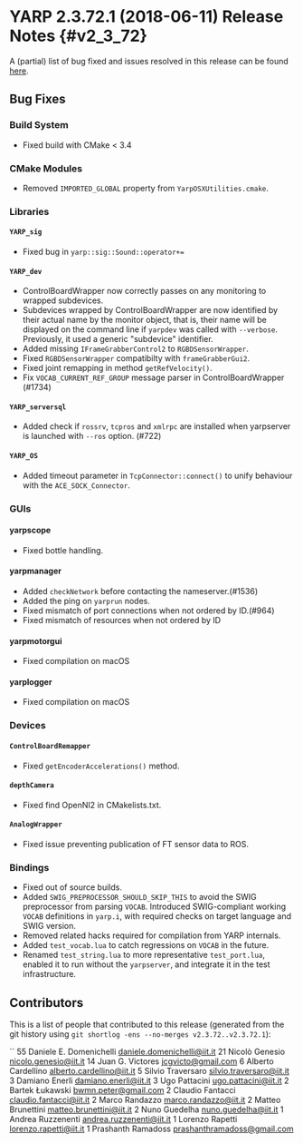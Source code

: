 YARP 2.3.72.1 (2018-06-11) Release Notes                              {#v2_3_72}
========================================


A (partial) list of bug fixed and issues resolved in this release can be found
[here](https://github.com/robotology/yarp/issues?q=label%3A%22Fixed+in%3A+YARP+v2.3.72.1%22).

Bug Fixes
---------

### Build System

* Fixed build with CMake < 3.4

### CMake Modules

* Removed `IMPORTED_GLOBAL` property from `YarpOSXUtilities.cmake`.

### Libraries

#### `YARP_sig`

* Fixed bug in `yarp::sig::Sound::operator+=`

#### `YARP_dev`

* ControlBoardWrapper now correctly passes on any monitoring to wrapped
  subdevices.
* Subdevices wrapped by ControlBoardWrapper are now identified by their actual
  name by the monitor object, that is, their name will be displayed on the
  command line if `yarpdev` was called with `--verbose`.
  Previously, it used a generic "subdevice" identifier.
* Added missing `IFrameGrabberControl2` to `RGBDSensorWrapper`.
* Fixed `RGBDSensorWrapper` compatibilty with `frameGrabberGui2`.
* Fixed joint remapping in method `getRefVelocity()`.
* Fix `VOCAB_CURRENT_REF_GROUP` message parser in ControlBoardWrapper (#1734)


#### `YARP_serversql`

* Added check if `rossrv`, `tcpros` and `xmlrpc` are installed when
yarpserver is launched with `--ros` option. (#722)


#### `YARP_OS`

* Added timeout parameter in `TcpConnector::connect()` to unify behaviour with the
  `ACE_SOCK_Connector`.

### GUIs

#### yarpscope

* Fixed bottle handling.

#### yarpmanager

* Added `checkNetwork` before contacting the nameserver.(#1536)
* Added the ping on `yarprun` nodes.
* Fixed mismatch of port connections when not ordered by ID.(#964)
* Fixed mismatch of resources when not ordered by ID

#### yarpmotorgui

* Fixed compilation on macOS

#### yarplogger

* Fixed compilation on macOS

### Devices

#### `ControlBoardRemapper`

* Fixed `getEncoderAccelerations()` method.

#### `depthCamera`

* Fixed find OpenNI2 in CMakelists.txt.

#### `AnalogWrapper`

* Fixed issue preventing publication of FT sensor data to ROS.


### Bindings

* Fixed out of source builds.
* Added `SWIG_PREPROCESSOR_SHOULD_SKIP_THIS` to avoid the SWIG preprocessor from
  parsing `VOCAB`. Introduced SWIG-compliant working `VOCAB` definitions in
  `yarp.i`, with required checks on target language and SWIG version.
* Removed related hacks required for compilation from YARP internals.
* Added `test_vocab.lua` to catch regressions on `VOCAB` in the future.
* Renamed `test_string.lua` to more representative `test_port.lua`, enabled it to
  run without the `yarpserver`, and integrate it in the test infrastructure.

Contributors
------------

This is a list of people that contributed to this release (generated from the
git history using `git shortlog -ens --no-merges v2.3.72..v2.3.72.1`):


``
    55	Daniele E. Domenichelli <daniele.domenichelli@iit.it>
    21	Nicolò Genesio <nicolo.genesio@iit.it>
    14	Juan G. Victores <jcgvicto@gmail.com>
     6	Alberto Cardellino <alberto.cardellino@iit.it>
     5	Silvio Traversaro <silvio.traversaro@iit.it>
     3	Damiano Enerli <damiano.enerli@iit.it>
     3	Ugo Pattacini <ugo.pattacini@iit.it>
     2	Bartek Łukawski <bwmn.peter@gmail.com>
     2	Claudio Fantacci <claudio.fantacci@iit.it>
     2	Marco Randazzo <marco.randazzo@iit.it>
     2	Matteo Brunettini <matteo.brunettini@iit.it>
     2	Nuno Guedelha <nuno.guedelha@iit.it>
     1	Andrea Ruzzenenti <andrea.ruzzenenti@iit.it>
     1	Lorenzo Rapetti <lorenzo.rapetti@iit.it>
     1	Prashanth Ramadoss <prashanthramadoss@gmail.com>
```
